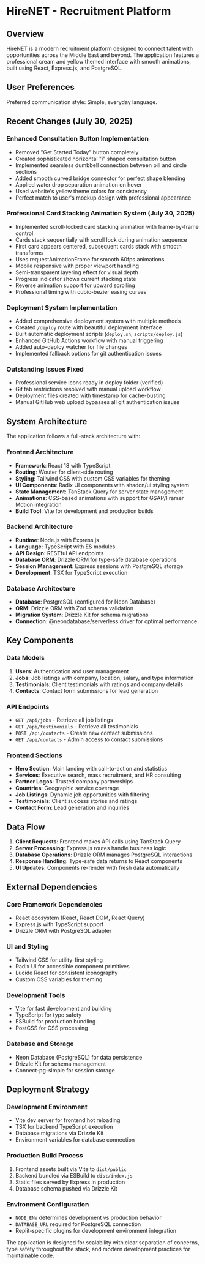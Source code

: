 # HireNET - Recruitment Platform

## Overview

HireNET is a modern recruitment platform designed to connect talent with opportunities across the Middle East and beyond. The application features a professional cream and yellow themed interface with smooth animations, built using React, Express.js, and PostgreSQL.

## User Preferences

Preferred communication style: Simple, everyday language.

## Recent Changes (July 30, 2025)

### Enhanced Consultation Button Implementation
- Removed "Get Started Today" button completely
- Created sophisticated horizontal "i" shaped consultation button
- Implemented seamless dumbbell connection between pill and circle sections
- Added smooth curved bridge connector for perfect shape blending
- Applied water drop separation animation on hover
- Used website's yellow theme colors for consistency
- Perfect match to user's mockup design with professional appearance

### Professional Card Stacking Animation System (July 30, 2025)
- Implemented scroll-locked card stacking animation with frame-by-frame control
- Cards stack sequentially with scroll lock during animation sequence
- First card appears centered, subsequent cards stack with smooth transforms
- Uses requestAnimationFrame for smooth 60fps animations
- Mobile responsive with proper viewport handling
- Semi-transparent layering effect for visual depth
- Progress indicator shows current stacking state
- Reverse animation support for upward scrolling
- Professional timing with cubic-bezier easing curves

### Deployment System Implementation
- Added comprehensive deployment system with multiple methods
- Created `/deploy` route with beautiful deployment interface
- Built automatic deployment scripts (`deploy.sh`, `scripts/deploy.js`)
- Enhanced GitHub Actions workflow with manual triggering
- Added auto-deploy watcher for file changes
- Implemented fallback options for git authentication issues

### Outstanding Issues Fixed
- Professional service icons ready in deploy folder (verified)
- Git tab restrictions resolved with manual upload workflow
- Deployment files created with timestamp for cache-busting
- Manual GitHub web upload bypasses all git authentication issues

## System Architecture

The application follows a full-stack architecture with:

### Frontend Architecture
- **Framework**: React 18 with TypeScript
- **Routing**: Wouter for client-side routing
- **Styling**: Tailwind CSS with custom CSS variables for theming
- **UI Components**: Radix UI components with shadcn/ui styling system
- **State Management**: TanStack Query for server state management
- **Animations**: CSS-based animations with support for GSAP/Framer Motion integration
- **Build Tool**: Vite for development and production builds

### Backend Architecture
- **Runtime**: Node.js with Express.js
- **Language**: TypeScript with ES modules
- **API Design**: RESTful API endpoints
- **Database ORM**: Drizzle ORM for type-safe database operations
- **Session Management**: Express sessions with PostgreSQL storage
- **Development**: TSX for TypeScript execution

### Database Architecture
- **Database**: PostgreSQL (configured for Neon Database)
- **ORM**: Drizzle ORM with Zod schema validation
- **Migration System**: Drizzle Kit for schema migrations
- **Connection**: @neondatabase/serverless driver for optimal performance

## Key Components

### Data Models
1. **Users**: Authentication and user management
2. **Jobs**: Job listings with company, location, salary, and type information
3. **Testimonials**: Client testimonials with ratings and company details
4. **Contacts**: Contact form submissions for lead generation

### API Endpoints
- `GET /api/jobs` - Retrieve all job listings
- `GET /api/testimonials` - Retrieve all testimonials
- `POST /api/contacts` - Create new contact submissions
- `GET /api/contacts` - Admin access to contact submissions

### Frontend Sections
- **Hero Section**: Main landing with call-to-action and statistics
- **Services**: Executive search, mass recruitment, and HR consulting
- **Partner Logos**: Trusted company partnerships
- **Countries**: Geographic service coverage
- **Job Listings**: Dynamic job opportunities with filtering
- **Testimonials**: Client success stories and ratings
- **Contact Form**: Lead generation and inquiries

## Data Flow

1. **Client Requests**: Frontend makes API calls using TanStack Query
2. **Server Processing**: Express.js routes handle business logic
3. **Database Operations**: Drizzle ORM manages PostgreSQL interactions
4. **Response Handling**: Type-safe data returns to React components
5. **UI Updates**: Components re-render with fresh data automatically

## External Dependencies

### Core Framework Dependencies
- React ecosystem (React, React DOM, React Query)
- Express.js with TypeScript support
- Drizzle ORM with PostgreSQL adapter

### UI and Styling
- Tailwind CSS for utility-first styling
- Radix UI for accessible component primitives
- Lucide React for consistent iconography
- Custom CSS variables for theming

### Development Tools
- Vite for fast development and building
- TypeScript for type safety
- ESBuild for production bundling
- PostCSS for CSS processing

### Database and Storage
- Neon Database (PostgreSQL) for data persistence
- Drizzle Kit for schema management
- Connect-pg-simple for session storage

## Deployment Strategy

### Development Environment
- Vite dev server for frontend hot reloading
- TSX for backend TypeScript execution
- Database migrations via Drizzle Kit
- Environment variables for database connection

### Production Build Process
1. Frontend assets built via Vite to `dist/public`
2. Backend bundled via ESBuild to `dist/index.js`
3. Static files served by Express in production
4. Database schema pushed via Drizzle Kit

### Environment Configuration
- `NODE_ENV` determines development vs production behavior
- `DATABASE_URL` required for PostgreSQL connection
- Replit-specific plugins for development environment integration

The application is designed for scalability with clear separation of concerns, type safety throughout the stack, and modern development practices for maintainable code.